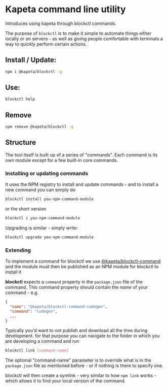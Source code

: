 # Kapeta command line utility

Introduces using kapeta through blockctl commands. 

The purpose of ```blockctl``` is to make it simple to automate things 
either locally or on servers - 
as well as giving people comfortable with terminals a way to quickly perform
certain actions.

## Install / Update:
```bash
npm i @kapeta/blockctl -g
``` 

## Use:
```bash
blockctl help
``` 

## Remove
```bash
npm remove @kapeta/blockctl -g
``` 

## Structure
The tool itself is built up of a series of "commands". Each command is
its own module except for a few built-in core commands. 

### Installing or updating commands
It uses the NPM registry to install and update commands - and to install a new command
you can simply do 
```bash
blockctl install you-npm-command-module
```
or the short version
```bash
blockctl i you-npm-command-module
```

Upgrading is similar - simply write:
```bash
blockctl upgrade you-npm-command-module
```

### Extending
To implement a command for blockctl we use
[@kapeta/blockctl-command](https://github.com/kapetacom/blockctl-command)
and the module must then be published as an NPM module for blockctl to install it

**blockctl** expects a ```command``` property in the ```package.json``` file
of the command. This command property should contain the *name* of your command -
e.g.
```json
{
  "name": "@kapeta/blockctl-command-codegen",
  "command": "codegen",
  ...
} 
```

Typically you'd want to not publish and download all the time during development. 
for that purpose you can navigate to the folder in which you are developing a command 
and run 
```bash
blockctl link [command-name]
```
The optional "command-name" parameter is to override what is in the 
```package.json``` file as mentioned before - or if nothing is there to 
specify one.

blockctl will then create a symlink - very similar to 
how ```npm link``` works - which allows it to find your local version of
the command.

